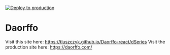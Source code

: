 [![Deploy to production](https://github.com/Tluszczyk/Daorffo-react/actions/workflows/deploy.yml/badge.svg)](https://github.com/Tluszczyk/Daorffo-react/actions/workflows/deploy.yml)

# Daorffo
Visit this site here: https://tluszczyk.github.io/Daorffo-react/dSeries
Visit the production site here: https://daorffo.com/